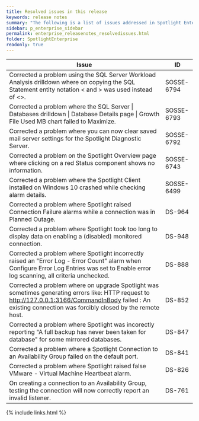 ```yaml
---
title: Resolved issues in this release
keywords: release notes
summary: "The following is a list of issues addressed in Spotlight Enterprise 12.1"
sidebar: p_enterprise_sidebar
permalink: enterprise_releasenotes_resolvedissues.html
folder: SpotlightEnterprise
readonly: true
---
```



Issue | ID
------|---
Corrected a problem using the SQL Server Workload Analysis drilldown where on copying the SQL Statement entity notation &lt; and &gt; was used instead of <>. | SOSSE-6794
Corrected a problem where the SQL Server \| Databases drilldown \| Database Details page \| Growth File Used MB chart failed to Maximize. | SOSSE-6793
Corrected a problem where you can now clear saved mail server settings for the Spotlight Diagnostic Server. | SOSSE-6792
Corrected a problem on the Spotlight Overview page where clicking on a red Status component shows no information. | SOSSE-6743
Corrected a problem where the Spotlight Client installed on Windows 10 crashed while checking alarm details. | SOSSE-6499
Corrected a problem where Spotlight raised Connection Failure alarms while a connection was in Planned Outage. | DS-964
Corrected a problem where Spotlight took too long to display data on enabling a (disabled) monitored connection. | DS-948
Corrected a problem where Spotlight incorrectly raised an  "Error Log - Error Count" alarm when Configure Error Log Entries was set to Enable error log scanning, all criteria unchecked. | DS-888
Corrected a problem where on upgrade Spotlight was sometimes generating errors like: HTTP request to http://127.0.0.1:3166/CommandInBody failed : An existing connection was forcibly closed by the remote host. | DS-852
Corrected a problem where Spotlight was incorectly reporting "A full backup has never been taken for database" for some mirrored databases. | DS-847
Corrected a problem where a Spotlight Connection to an Availability Group failed on the default port. | DS-841
Corrected a problem where Spotlight raised false VMware - Virtual Machine Heartbeat alarm. | DS-826
On creating a connection to an Availability Group, testing the connection will now correctly report an invalid listener. | DS-761

{% include links.html %}
